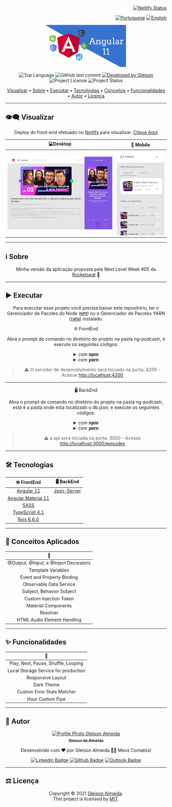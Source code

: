 <div align="right">

[![Netlify Status](https://api.netlify.com/api/v1/badges/e3c52228-d2d0-4ecd-a86e-d5663fc30ca7/deploy-status)](https://app.netlify.com/sites/ng-podcastr/deploys)

</div>

<div align="right">
  
  [![Portuguese](https://www.countryflags.io/br/flat/32.png)](README.md)
  [![English](https://www.countryflags.io/us/flat/32.png)](README-US.md)
  
</div>

<p align="center">
  <img alt="Angular 11" src=".github/logo.jpeg" width="250px"/>
</p>

<p align="center"> 
  <img alt="Top Language" src="https://img.shields.io/github/languages/top/gleisonkz/ng-podcastr?color=3498db&style=for-the-badge">
  <img alt="GitHub last commit" src="https://img.shields.io/github/last-commit/gleisonkz/ng-podcastr?color=3498db&style=for-the-badge&label=Ultimo%20Commit">   
  <a href="https://github.com/gleisonkz">
    <img alt="Developed by Gleison" src="https://img.shields.io/badge/Developer-Gleison-%3498db?color=3498db&style=for-the-badge&label=Desenvolvedor">
  </a>  
  <img alt="Project License" src="https://img.shields.io/apm/l/vim-mode?style=for-the-badge&label=licen%C3%A7a"/>   
   <img alt="Project Status" src="https://img.shields.io/badge/Em Progresso-%3498db?color=yellow&style=for-the-badge&label=Status">  
  
</p>

<p align="center">
 <a href="#eye_speech_bubble-visualizar">Visualizar</a> •
 <a href="#information_source-sobre">Sobre</a> •
 <a href="#arrow_forward-executar">Executar</a> •
 <a href="#hammer_and_wrench-tecnologias">Tecnologias</a> • 
 <a href="#brain-conceitos-aplicados">Conceitos</a> •
 <a href="#sparkles-funcionalidades">Funcionalidades</a> •
 <a href="#boy-autor">Autor</a> •
 <a href="#balance_scale-licença">Licença</a>
</p>

---

## :eye_speech_bubble: **Visualizar**

<div align="center">

Deploy do front-end efetuado no [Netlify](https://www.netlify.com/) para visualizar: [Clique Aqui](https://ng-podcastr.netlify.app/)

|                             :computer:Desktop                             |                             :iphone: Mobile                              |
| :-----------------------------------------------------------------------: | :----------------------------------------------------------------------: |
| <kbd><img src=".github/previews/desktop-preview.png" alt="Tablet"/></kbd> | <kbd><img src=".github/previews/mobile-preview.png" alt="Mobile"/></kbd> |

</div>
  
---

## :information_source: Sobre

<div align="center">

Minha versão da aplicação proposta pela Next Level Week #05 da [Rocketseat](https://rocketseat.com.br/) 🚀

---

</div>

## :arrow_forward: **Executar**

<div align="center">

Para executar esse projeto você precisa baixar este repositório, ter o Gerenciador de Pacotes do Node ([`NPM`](https://www.npmjs.com/get-npm)) ou o Gerenciador de Pacotes YARN ([`YARN`](https://yarnpkg.com/getting-started)) instalado.

🌐 FrontEnd

Abra o prompt de comando no diretório do projeto na pasta ng-podcastr, e execute os seguintes códigos:

<details>
  <summary><i>com <b>npm</b></i></summary>
  
  ```bash
  # Instalar dependências
  $ npm install ou npm i

# Iniciar o servidor de desenvolvimento

$ ng serve --open ou ng s -o

````

</details>

<details>
<summary><i>com <b>yarn</b></i></summary>

```bash
# Instalar dependências
$ yarn install

# Iniciar o servidor de desenvolvimento
$ ng serve --open ou ng s -o

````

</details>

> ⚠️ O servidor de desenvolvimento será iniciado na porta: 4200 - Acesse <http://localhost:4200>

</div>

<div align="center">

---

🖥 BackEnd

Abra o prompt de comando no diretório do projeto na pasta ng-podcastr, está é a pasta onde esta localizado o db.json, e execute os seguintes códigos:

<details>
<summary><i>com <b>npm</b></i></summary>

```bash

# Iniciar o servidor de desenvolvimento
$ npm run json

```

</details>

<details>
<summary><i>com <b>yarn</b></i></summary>

```bash
# Instalar dependências
$ yarn install

# Iniciar o servidor de desenvolvimento
$ yarn run json

```

</details>

> ⚠️ a api será iniciada na porta: 3000 - Acesse <http://localhost:3000/episodes>

</div>

---

## :hammer_and_wrench: **Tecnologias**

<div align="center">

|           :globe_with_meridians: FrontEnd           |                        🖥 BackEnd                         |
| :-------------------------------------------------: | :------------------------------------------------------: |
|          [Angular 11](https://angular.io/)          | [Json-Server](https://www.npmjs.com/package/json-server) |
| [Angular Material 11](https://material.angular.io/) |
|           [SASS](https://sass-lang.com/)            |
|  [TypeScript 4.1](https://www.typescriptlang.org/)  |
|    [Rxjs 6.6.0](https://rxjs.dev/guide/overview)    |

</div>

---

## :brain: **Conceitos Aplicados**

<div align="center">

|           :page_facing_up:            |
| :-----------------------------------: |
| @Output, @Input, e @Inject Decorators |
|          Template Variables           |
|      Event and Property Binding       |
|        Observable Data Service        |
|       Subject, Behavior Subject       |
|        Custom Injection Token         |
|          Material Components          |
|               Resolver                |
|      HTML Audio Element Handling      |

</div>

---

## :sparkles: **Funcionalidades**

<div align="center">

|           :page_facing_up:           |
| :----------------------------------: |
| Play, Next, Pause, Shuffle, Looping  |
| Local Storage Service for production |
|          Responsive Layout           |
|              Dark Theme              |
|      Custom Error State Matcher      |
|           Hour Custom Pipe           |

</div>

---

## :boy: **Autor**

<div align="center">

<a href="https://github.com/gleisonkz">
 <img src="https://avatars1.githubusercontent.com/u/9919?s=200&v=4" width="100px;" alt="Profile Photo Gleison Almeida"/>
 <br/>
 <sub><b>Gleison de Almeida</b></sub>
</a>

Desenvolvido com ❤️ por Gleison Almeida 👋🏽 Meus Contatos!

[![Linkedin Badge](https://img.shields.io/badge/-Gleison-blue?style=flat-square&logo=Linkedin&logoColor=white)](https://www.linkedin.com/in/gleison-ribeiro-a65257119)
[![Github Badge](https://img.shields.io/badge/-Gleison-000?style=flat-square&logo=Github&logoColor=white)](https://github.com/gleisonkz)
[![Outlook Badge](https://img.shields.io/badge/-Gleison-0078d4?style=flat-square&logo=microsoft-outlook&logoColor=white)](mailto:gleisonsubzerokz@gmail.com)

</div>

---

## :balance_scale: **Licença**

<div align="center">

Copyright © 2021 [Gleison Almeida](https://github.com/gleisonkz).<br />
This project is licensed by [MIT](./LICENSE).

</div>

